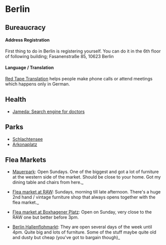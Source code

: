 # Berlin

## Bureaucracy

#### Address Registration

First thing to do in Berlin is registering yourself. You can do it in the 6th floor of following building;
Fasanenstraße 85, 10623 Berlin

#### Language / Translation

[Red Tape Translation](https://www.redtapetranslation.com/) helps people make phone calls or attend meetings which happens only in German. 

## Health

* [Jameda: Search engine for doctors](https://www.jameda.de/)

## Parks

* [Schlachtensee](https://de.m.wikipedia.org/wiki/Schlachtensee)
* [Arkonaplatz](https://de.m.wikipedia.org/wiki/Arkonaplatz)

## Flea Markets

* [Mauerpark](https://goo.gl/6wioq7): Open Sundays. One of the biggest and got a lot of furniture at the western side of the market. Should be close to your home. Got my dining table and chairs from here._

* [Flea market at RAW](https://goo.gl/rXnRbA): Sundays, morning till late afternoon. There's a huge 2nd hand / vintage furniture shop that always opens together with the flea market._

* [Flea market at Boxhagener Platz](https://goo.gl/maps/ZUcd6NweQZF2): Open on Sunday, very close to the RAW one but better before 3pm.

* [Berlin Hallenflohmarkt](https://goo.gl/7cfQWc): They are open several days of the week until 4pm. Quite big and lots of furniture. Some of the stuff maybe quite old and dusty but cheap (you've got to bargain though)_
